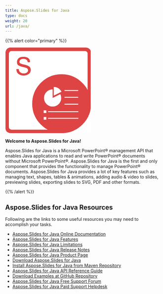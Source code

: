 ```yaml
---
title: Aspose.Slides for Java
type: docs
weight: 20
url: /java/
---
```


{{% alert color="primary" %}} 

![Aspose.Slides for Java Product Logo](home_1)

**Welcome to Aspose.Slides for Java!**

Aspose.Slides for Java is a Microsoft PowerPoint® management API that enables Java applications to read and write PowerPoint® documents without Microsoft PowerPoint®. Aspose.Slides for Java is the first and only component that provides the functionality to manage PowerPoint® documents. Aspose.Slides for Java provides a lot of key features such as managing text, shapes, tables & animations, adding audio & video to slides, previewing slides, exporting slides to SVG, PDF and other formats.

{{% /alert %}} 

## **Aspose.Slides for Java Resources**

Following are the links to some useful resources you may need to accomplish your tasks.

- [Aspose.Slides for Java Online Documentation](/slides/java/)
- [Aspose.Slides for Java Features](/slides/java/features-overview/)
- [Aspose.Slides for Java Limitations](/slides/java/known-issues/)
- [Aspose.Slides for Java Release Notes](/slides/java/release-notes/)
- [Aspose.Slides for Java Product Page](https://products.aspose.com/slides/java)
- [Download Aspose.Slides for Java](https://repository.aspose.com/webapp/#/artifacts/browse/tree/General/repo/com/aspose/aspose-slides)
- [Install Aspose.Slides for Java from Maven Repository](/slides/java/installation/)
- [Aspose.Slides for Java API Reference Guide](https://apireference.aspose.com/java/slides)
- [Download Examples at GitHub Repository](https://github.com/aspose-slides/Aspose.Slides-for-Java)
- [Aspose.Slides for Java Free Support Forum](https://forum.aspose.com/c/slides)
- [Aspose.Slides for Java Paid Support Helpdesk](https://helpdesk.aspose.com/)
